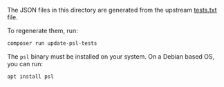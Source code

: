 The JSON files in this directory are generated from the upstream
[tests.txt](https://github.com/publicsuffix/list/blob/master/tests/tests.txt)
file.

To regenerate them, run:
```sh
composer run update-psl-tests
```

The `psl` binary must be installed on your system.
On a Debian based OS, you can run:
```sh
apt install psl
```
